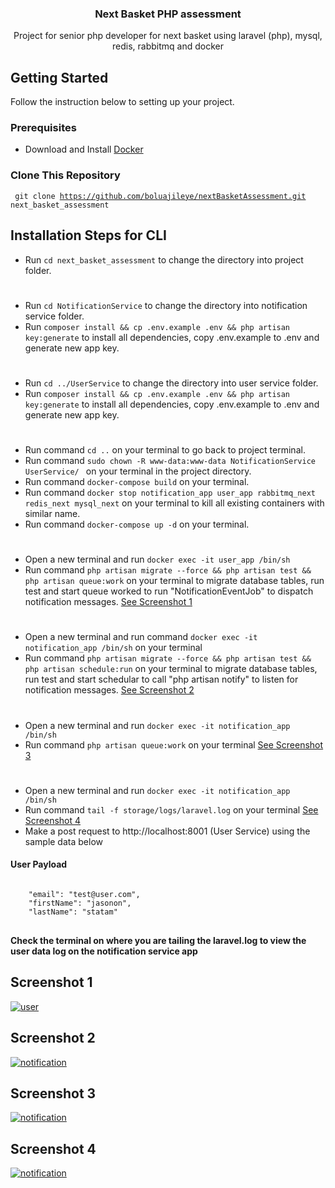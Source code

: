 <div align="left">
  <h3 align="center">Next Basket PHP assessment</h3>

  <p align="center">
    Project for senior php developer for next basket using laravel (php), mysql, redis, rabbitmq and docker
    <br />
  </p>

## Getting Started

Follow the instruction below to setting up your project.

### Prerequisites

- Download and Install [Docker](https://docs.docker.com/engine/install/)

### Clone This Repository
<code> git clone https://github.com/boluajileye/nextBasketAssessment.git next_basket_assessment </code>

## Installation Steps for CLI

- Run `cd next_basket_assessment` to change the directory into project folder.

#

- Run `cd NotificationService` to change the directory into notification service folder.
- Run `composer install && cp .env.example .env && php artisan key:generate` to install all dependencies, copy .env.example to .env and generate new app key.

#

- Run `cd ../UserService` to change the directory into user service folder.
- Run `composer install && cp .env.example .env && php artisan key:generate` to install all dependencies, copy .env.example to .env and generate new app key.
#

- Run command `cd ..` on your terminal to go back to project terminal.
- Run command `sudo chown -R www-data:www-data NotificationService UserService/ ` on your terminal in the project directory.
- Run command `docker-compose build` on your terminal.
- Run command `docker stop notification_app user_app rabbitmq_next redis_next mysql_next` on your terminal to kill all existing containers with similar name.
- Run command `docker-compose up -d` on your terminal.

#

- Open a new terminal and run `docker exec -it user_app /bin/sh`
- Run command `php artisan migrate --force && php artisan test && php artisan queue:work` on your terminal to migrate database tables, run test and start queue worked to run "NotificationEventJob" to dispatch notification messages.
[See Screenshot 1](https://github.com/boluajileye/nextBasketAssessment/blob/main/README.md#screenshot-1)
#

- Open a new terminal and run command `docker exec -it notification_app /bin/sh` on your terminal
- Run command `php artisan migrate --force && php artisan test && php artisan schedule:run` on your terminal to migrate database tables, run test and start schedular to call "php artisan notify" to listen for notification messages.
[See Screenshot 2](https://github.com/boluajileye/nextBasketAssessment/blob/main/README.md#screenshot-2)
#

- Open a new terminal and run `docker exec -it notification_app /bin/sh`
- Run command `php artisan queue:work` on your terminal
[See Screenshot 3](https://github.com/boluajileye/nextBasketAssessment/blob/main/README.md#screenshot-3)
#

- Open a new terminal and run `docker exec -it notification_app /bin/sh`
- Run command `tail -f storage/logs/laravel.log` on your terminal
[See Screenshot 4](https://github.com/boluajileye/nextBasketAssessment/blob/main/README.md#screenshot-4)
- Make a post request to http://localhost:8001 (User Service) using the sample data below

#### User Payload

<pre>
<code>
    "email": "test@user.com",
    "firstName": "jasonon",
    "lastName": "statam"
</code>
</pre>

**Check the terminal on where you are tailing the laravel.log to view the user data log on the notification service app**

## Screenshot 1
<a name="screenshot-section-user"></a>
[![user](https://drive.google.com/uc?export=view&id=1WpJ7zWqiBK6RgXvMb6M6rkxTCEs0cCDL)](https://drive.google.com/uc?export=view&id=1WpJ7zWqiBK6RgXvMb6M6rkxTCEs0cCDL)

## Screenshot 2
<a name="screenshot-section-notification-1"></a>
[![notification](https://drive.google.com/uc?export=view&id=1Wq4TVY97OorLkzOilZzDIWCI3oGCs1el)](https://drive.google.com/uc?export=view&id=1Wq4TVY97OorLkzOilZzDIWCI3oGCs1el)

## Screenshot 3
<a name="screenshot-section-notification-2"></a>
[![notification](https://drive.google.com/uc?export=view&id=1Whz8RhSe8C5CiQKX2C1CjPPfhgL6TTxS)](https://drive.google.com/uc?export=view&id=1Whz8RhSe8C5CiQKX2C1CjPPfhgL6TTxS)

## Screenshot 4
<a name="screenshot-section-notification-3"></a>
[![notification](https://drive.usercontent.google.com/download?id=1WvhnbW-k4OU8tR4RtVWLKCPcDjPFfxdO&export=view)](https://drive.usercontent.google.com/download?id=1WvhnbW-k4OU8tR4RtVWLKCPcDjPFfxdO&export=view)

